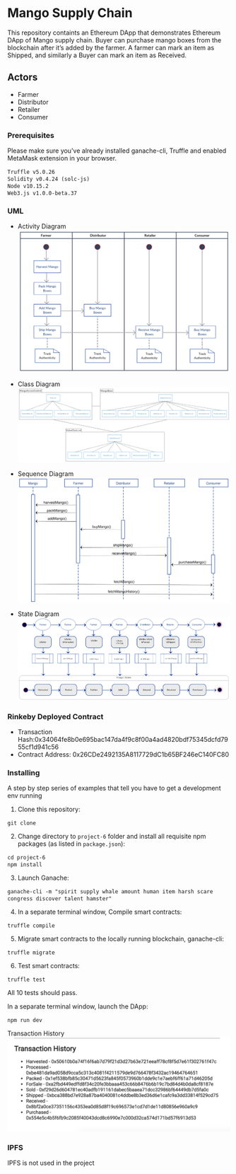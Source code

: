 # Mango Supply Chain

This repository containts an Ethereum DApp that demonstrates Ethereum DApp of Mango supply chain. Buyer can purchase mango boxes from the blockchain after it’s added by the farmer. A farmer can mark an item as Shipped, and similarly a Buyer can mark an item as Received.


## Actors
- Farmer
- Distributor
- Retailer
- Consumer

### Prerequisites

Please make sure you've already installed ganache-cli, Truffle and enabled MetaMask extension in your browser.

```
Truffle v5.0.26
Solidity v0.4.24 (solc-js)
Node v10.15.2
Web3.js v1.0.0-beta.37
```

### UML
- Activity Diagram
![Activity Diagram](https://github.com/Lana20199/MSC/blob/master/UML/Activity.png)

- Class Diagram
![Class Diagram](https://github.com/Lana20199/MSC/blob/master/UML/ClassDiagram.png)

- Sequence Diagram
![Sequence Diagram](https://github.com/Lana20199/MSC/blob/master/UML/SequenceDiagram.png)

- State Diagram
![State Diagram](https://github.com/Lana20199/MSC/blob/master/UML/State.png)

### Rinkeby Deployed Contract 
- Transaction Hash:0x34064fe8b0e695bac147da4f9c8f00a4ad4820bdf75345dcfd7955cf1d941c56
- Contract Address: 0x26CDe2492135A8117729dC1b65BF246eC140FC80

### Installing

A step by step series of examples that tell you have to get a development env running

1. Clone this repository:

```
git clone 
```

2. Change directory to ```project-6``` folder and install all requisite npm packages (as listed in ```package.json```):

```
cd project-6
npm install
```

3. Launch Ganache:

```
ganache-cli -m "spirit supply whale amount human item harsh scare congress discover talent hamster"
```

4. In a separate terminal window, Compile smart contracts:

```
truffle compile
```

5. Migrate smart contracts to the locally running blockchain, ganache-cli:

```
truffle migrate
```

6. Test smart contracts:

```
truffle test
```

All 10 tests should pass.

In a separate terminal window, launch the DApp:

```
npm run dev
```
Transaction History 
![History](https://github.com/Lana20199/MSC/blob/master/History.png)

### IPFS
IPFS is not used in the project
